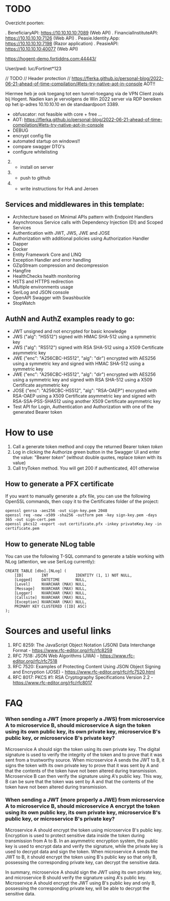# TODO

Overzicht poorten:

. BeneficiaryAPI: https://10.10.10.10:7089 (Web API)
. FinancialInstituteAPI: https://10.10.10.10:7126 (Web API)
. Peasie.Identity.App: https://10.10.10.10:7198 (Razor application)
. PeasieAPI: https://10.10.10.10:40077 (Web API)

https://hogent-demo.fortiddns.com:44443/

User/pwd: luc/Fortinet*123


// TODO
// Header protection
// https://flerka.github.io/personal-blog/2022-06-21-ahead-of-time-compilation/#lets-try-native-aot-in-console AOT!!

Hiermee heb je ook toegang tot een tunnel-toegang via de VPN Client zoals bij Hogent. Nadien kan je vervolgens de Win 2022 server via RDP bereiken op het ip-adres 10.10.10.10 en de standaardpoort 3389.

- obfuscator: not feasible with core + free ... 
- AOT: https://flerka.github.io/personal-blog/2022-06-21-ahead-of-time-compilation/#lets-try-native-aot-in-console
- DEBUG
- encrypt config file
- automated startup on windows!!
- compare swagger DTO's
- configure whitelisting
2. - install on server
1. - push to github
3. - write instructions for HvA and Jeroen

## Services and middlewares in this template:  
- Architecture based on Minimal APIs pattern with Endpoint Handlers  
- Asynchronous Service calls with Dependency Injection (DI) and Scoped Services  
- Authentication with JWT, JWS, JWE and JOSE  
- Authorization with additional policies using Authorization Handler  
- Dapper  
- Docker  
- Entity Framework Core and LINQ  
- Exception Handler and error handling  
- GZipStream compression and decompression  
- Hangfire  
- HealthChecks health monitoring  
- HSTS and HTTPS redirection  
- Multiple environments usage  
- SeriLog and JSON console  
- OpenAPI Swagger with Swashbuckle  
- StopWatch  

## AuthN and AuthZ examples ready to go:  
- JWT unsigned and not encrypted for basic knowledge  
- JWS ("alg": "HS512") signed with HMAC SHA-512 using a symmetric key  
- JWS ("alg": "RS512") signed with RSA SHA-512 using a X509 Certificate asymmetric key  
- JWE ("enc": "A256CBC-HS512", "alg": "dir") encrypted with AES256 using a symmetric key and signed with HMAC SHA-512 using a symmetric key  
- JWE ("enc": "A256CBC-HS512", "alg": "dir") encrypted with AES256 using a symmetric key and signed with RSA SHA-512 using a X509 Certificate asymmetric key  
- JOSE ("enc": "A256CBC-HS512", "alg": "RSA-OAEP") encrypted with RSA-OAEP using a X509 Certificate asymmetric key and signed with RSA-SSA-PSS-SHA512 using another X509 Certificate asymmetric key  
- Test API for Login, Authentication and Authorization with one of the generated Bearer token  
  
# How to use
1. Call a generate token method and copy the returned Bearer token *token*  
2. Log in clicking the Authorize green button in the Swagger UI and enter the value: "Bearer *token*" (without double quotes, replace *token* with its value)  
3. Call tryToken method. You will get 200 if authenticated, 401 otherwise  

## How to generate a PFX certificate
If you want to manually generate a .pfx file, you can use the following OpenSSL commands, then copy it to the Certificates folder of the project:  

```
openssl genrsa -aes256 -out sign-key.pem 2048  
openssl req -new -x509 -sha256 -outform pem -key sign-key.pem -days 365 -out sign-cert.pem  
openssl pkcs12 -export -out certificate.pfx -inkey privateKey.key -in certificate.pem  
```

## How to generate NLog table  
You can use the following T-SQL command to generate a table working with NLog (attention, we use SeriLog currently):  

```
CREATE TABLE [dbo].[NLog] (
    [ID]        INT            IDENTITY (1, 1) NOT NULL,
    [Logged]    DATETIME       NULL,
    [Level]     NVARCHAR (MAX) NULL,
    [Message]   NVARCHAR (MAX) NULL,
    [Logger]    NVARCHAR (MAX) NULL,
    [Callsite]  NVARCHAR (MAX) NULL,
    [Exception] NVARCHAR (MAX) NULL,
    PRIMARY KEY CLUSTERED ([ID] ASC)
);
```

# Sources and useful links
1. RFC 8259: The JavaScript Object Notation (JSON) Data Interchange Format - https://www.rfc-editor.org/rfc/rfc8259
2. RFC 7518: JSON Web Algorithms (JWA) - https://www.rfc-editor.org/rfc/rfc7518  
3. RFC 7520: Examples of Protecting Content Using JSON Object Signing and Encryption (JOSE) - https://www.rfc-editor.org/rfc/rfc7520.html
4. RFC 8017: PKCS #1: RSA Cryptography Specifications Version 2.2 - https://www.rfc-editor.org/rfc/rfc8017

# FAQ
### When sending a JWT (more properly a JWS) from microservice A to microservice B, should microservice A sign the token using its own public key, its own private key, microservice B's public key, or microservice B's private key?

Microservice A should sign the token using its own private key. The digital signature is used to verify the integrity of the token and to prove that it was sent from a trustworthy source. When microservice A sends the JWT to B, it signs the token with its own private key to prove that it was sent by A and that the contents of the token have not been altered during transmission. Microservice B can then verify the signature using A's public key. This way, B can be sure that the token was sent by A and that the contents of the token have not been altered during transmission.

### When sending a JWT (more properly a JWE) from microservice A to microservice B, should microservice A encrypt the token using its own public key, its own private key, microservice B's public key, or microservice B's private key?

Microservice A should encrypt the token using microservice B's public key. Encryption is used to protect sensitive data inside the token during transmission from A to B. In an asymmetric encryption system, the public key is used to encrypt data and verify the signature, while the private key is used to decrypt data and sign the token. When microservice A sends the JWT to B, it should encrypt the token using B's public key so that only B, possessing the corresponding private key, can decrypt the sensitive data.

In summary, microservice A should sign the JWT using its own private key, and microservice B should verify the signature using A's public key. Microservice A should encrypt the JWT using B's public key and only B, possessing the corresponding private key, will be able to decrypt the sensitive data.
